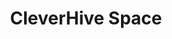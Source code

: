 ---
layout: project
title: CleverHive Space
category: project
thumbnails:
  - /assets/projects/cleverhive-space/simulation-0.jpg
  - /assets/projects/cleverhive-space/simulation-1.jpg
description: At CleverHive Space I build software to manage the next generation of Lunar rovers. Stay tuned.
clickable: false
tags:
  - space
source_code: https://cleverhive.space
---